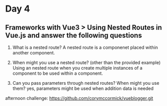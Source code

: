 # Day 4
## Frameworks with Vue3 > Using Nested Routes in Vue.js and answer the following questions

1. What is a nested route?
A nested route is a componenet placed within another component.

2. When might you use a nested route? (other than the provided example)
 Using an nested route when you create multiple instances of a component to be used within a component. 


3. Can you pass parameters through nested routes? When might you use them?
yes, parameters might be used when addition data is needed

afternoon challenge: https://github.com/corymccormick/vueblogger.git